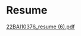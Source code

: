 # Resume

[22BAI10376_resume  (6).pdf](https://github.com/user-attachments/files/19678076/22BAI10376_resume.6.pdf)
